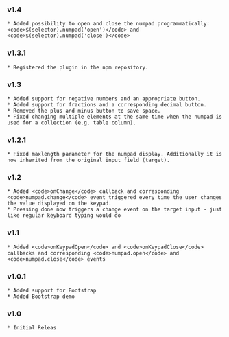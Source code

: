 ### v1.4
	* Added possibility to open and close the numpad programmatically: <code>$(selector).numpad('open')</code> and <code>$(selector).numpad('close')</code> 

### v1.3.1
   	* Registered the plugin in the npm repository.

### v1.3
   	* Added support for negative numbers and an appropriate button.
	* Added support for fractions and a corresponding decimal button.
	* Removed the plus and minus button to save space.
	* Fixed changing multiple elements at the same time when the numpad is used for a collection (e.g. table column).

### v1.2.1
    * Fixed maxlength parameter for the numpad display. Additionally it is now inherited from the original input field (target).

### v1.2
    * Added <code>onChange</code> callback and corresponding <code>numpad.change</code> event triggered every time the user changes the value displayed on the keypad.
	* Pressing done now triggers a change event on the target input - just like regular keyboard typing would do 
	
### v1.1
    * Added <code>onKeypadOpen</code> and <code>onKeypadClose</code> callbacks and corresponding <code>numpad.open</code> and <code>numpad.close</code> events

### v1.0.1
    * Added support for Bootstrap
    * Added Bootstrap demo

### v1.0
    * Initial Releas